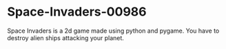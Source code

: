 # Space-Invaders-00986
Space Invaders is a 2d game made using python and pygame.  You have to destroy alien ships attacking your planet.
